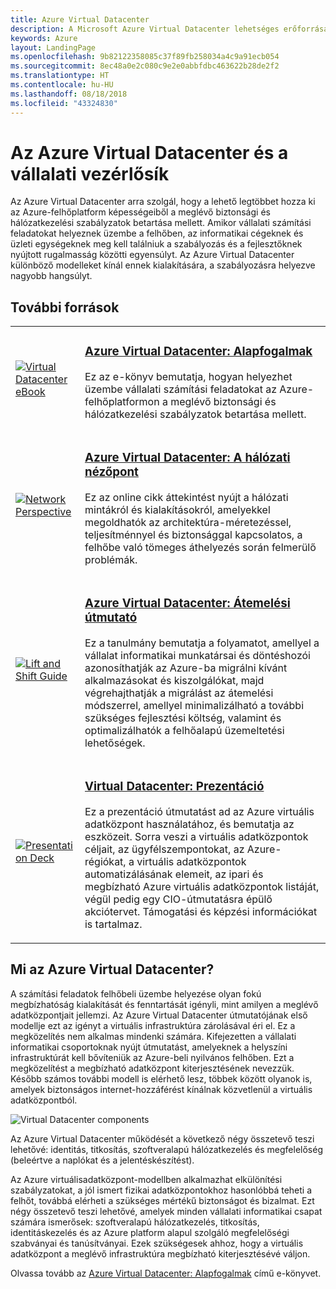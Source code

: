 ```yaml
---
title: Azure Virtual Datacenter
description: A Microsoft Azure Virtual Datacenter lehetséges erőforrásai
keywords: Azure
layout: LandingPage
ms.openlocfilehash: 9b82122358085c37f89fb258034a4c9a91ecb054
ms.sourcegitcommit: 8ec48a0e2c080c9e2e0abbfdbc463622b28de2f2
ms.translationtype: HT
ms.contentlocale: hu-HU
ms.lasthandoff: 08/18/2018
ms.locfileid: "43324830"
---
```

# <a name="azure-virtual-datacenter-and-the-enterprise-control-plane"></a>Az Azure Virtual Datacenter és a vállalati vezérlősík

Az Azure Virtual Datacenter arra szolgál, hogy a lehető legtöbbet hozza ki az Azure-felhőplatform képességeiből a meglévő biztonsági és hálózatkezelési szabályzatok betartása mellett. Amikor vállalati számítási feladatokat helyeznek üzembe a felhőben, az informatikai cégeknek és üzleti egységeknek meg kell találniuk a szabályozás és a fejlesztőknek nyújtott rugalmasság közötti egyensúlyt. Az Azure Virtual Datacenter különböző modelleket kínál ennek kialakítására, a szabályozásra helyezve nagyobb hangsúlyt.
 
## <a name="resources"></a>További források
<table>
<tr>
    <td style="width: 64px; vertical-align: middle;"><a href="http://aka.ms/VDC/Concepts"><img src="../_images/virtual-datacenter.svg" alt="Virtual Datacenter eBook" /></a></td>
    <td>
        <h3><a href="http://aka.ms/VDC/Concepts">Azure Virtual Datacenter: Alapfogalmak</a></h3>
        <p>Ez az e-könyv bemutatja, hogyan helyezhet üzembe vállalati számítási feladatokat az Azure-felhőplatformon a meglévő biztonsági és hálózatkezelési szabályzatok betartása mellett.</p>
    </td>
</tr>
<tr>
    <td style="width: 64px; vertical-align: middle;"><a href="/azure/networking/networking-virtual-datacenter"><img src="./images/vdc-network.png" alt="Network Perspective" /></a></td>
    <td>
        <h3><a href="networking-virtual-datacenter.md">Azure Virtual Datacenter: A hálózati nézőpont</a></h3>
        <p>Ez az online cikk áttekintést nyújt a hálózati mintákról és kialakításokról, amelyekkel megoldhatók az architektúra-méretezéssel, teljesítménnyel és biztonsággal kapcsolatos, a felhőbe való tömeges áthelyezés során felmerülő problémák.</p>
    </td>
</tr>
<tr>
    <td style="width: 64px; vertical-align: middle;"><a href="http://aka.ms/VDC/Lift"><img src="./images/vdc-lift-and-shift.png" alt="Lift and Shift Guide" /></a></td>
    <td>
        <h3><a href="http://aka.ms/VDC/Lift">Azure Virtual Datacenter: Átemelési útmutató </a></h3>
        <p>Ez a tanulmány bemutatja a folyamatot, amellyel a vállalat informatikai munkatársai és döntéshozói azonosíthatják az Azure-ba migrálni kívánt alkalmazásokat és kiszolgálókat, majd végrehajthatják a migrálást az átemelési módszerrel, amellyel minimalizálható a további szükséges fejlesztési költség, valamint és optimalizálhatók a felhőalapú üzemeltetési lehetőségek.</p>
    </td>
</tr>
<tr>
    <td style="width: 64px; vertical-align: middle;"><a href="http://aka.ms/VDC/Deck"><img src="./images/vdc-deck.png" alt="Presentation Deck" /></a></td>
    <td>
        <h3><a href="http://aka.ms/VDC/Deck">Virtual Datacenter: Prezentáció </a></h3>
        <p>Ez a prezentáció útmutatást ad az Azure virtuális adatközpont használatához, és bemutatja az eszközeit. Sorra veszi a virtuális adatközpontok céljait, az ügyfélszempontokat, az Azure-régiókat, a virtuális adatközpontok automatizálásának elemeit, az ipari és megbízható Azure virtuális adatközpontok listáját, végül pedig egy CIO-útmutatásra épülő akciótervet. Támogatási és képzési információkat is tartalmaz.</p>
    </td>
</tr>
</table>

## <a name="what-is-the-azure-virtual-datacenter"></a>Mi az Azure Virtual Datacenter?

A számítási feladatok felhőbeli üzembe helyezése olyan fokú megbízhatóság kialakítását és fenntartását igényli, mint amilyen a meglévő adatközpontjait jellemzi. Az Azure Virtual Datacenter útmutatójának első modellje ezt az igényt a virtuális infrastruktúra zárolásával éri el. Ez a megközelítés nem alkalmas mindenki számára. Kifejezetten a vállalati informatikai csoportoknak nyújt útmutatást, amelyeknek a helyszíni infrastruktúrát kell bővíteniük az Azure-beli nyilvános felhőben. Ezt a megközelítést a megbízható adatközpont kiterjesztésének nevezzük. Később számos további modell is elérhető lesz, többek között olyanok is, amelyek biztonságos internet-hozzáférést kínálnak közvetlenül a virtuális adatközpontból.

<img src="./images/vdc-components.svg" alt="Virtual Datacenter components" style="max-width:700px;"/>

Az Azure Virtual Datacenter működését a következő négy összetevő teszi lehetővé: identitás, titkosítás, szoftveralapú hálózatkezelés és megfelelőség (beleértve a naplókat és a jelentéskészítést).

Az Azure virtuálisadatközpont-modellben alkalmazhat elkülönítési szabályzatokat, a jól ismert fizikai adatközpontokhoz hasonlóbbá teheti a felhőt, továbbá elérheti a szükséges mértékű biztonságot és bizalmat. Ezt négy összetevő teszi lehetővé, amelyek minden vállalati informatikai csapat számára ismerősek: szoftveralapú hálózatkezelés, titkosítás, identitáskezelés és az Azure platform alapul szolgáló megfelelőségi szabványai és tanúsítványai. Ezek szükségesek ahhoz, hogy a virtuális adatközpont a meglévő infrastruktúra megbízható kiterjesztésévé váljon.


Olvassa tovább az <a href="http://aka.ms/VDC/eBook">Azure Virtual Datacenter: Alapfogalmak</a> című e-könyvet.

